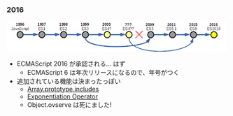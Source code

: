 ### 2016

![timeline](resources/history-2016.png)

* ECMAScript 2016 が承認される... はず
  - ECMAScript 6 は年次リリースになるので、年号がつく
* 追加されている機能は決まったっぽい
  - [Array.prototype.includes](https://github.com/tc39/Array.prototype.includes/)
  - [Exponentiation Operator](https://github.com/rwaldron/exponentiation-operator)
  - Object.ovserve は死にました!
